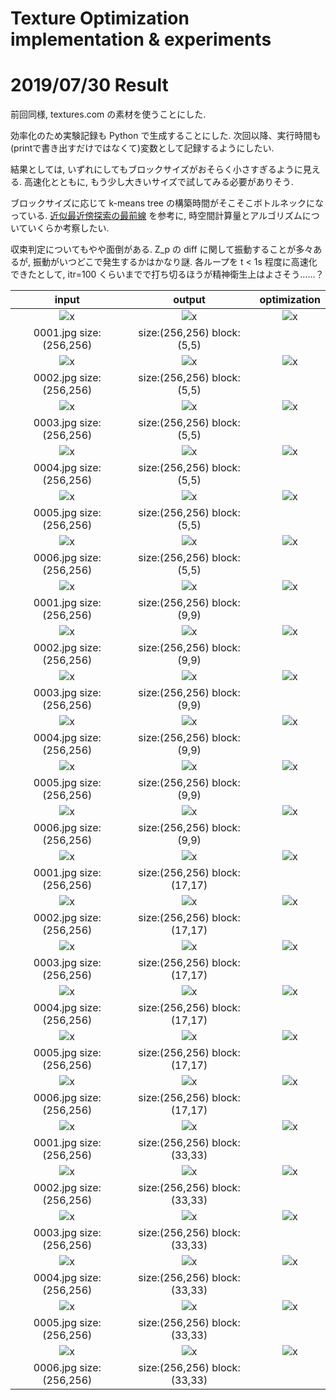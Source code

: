 
# Texture Optimization implementation & experiments





# 2019/07/30 Result

前回同様, textures.com の素材を使うことにした.

効率化のため実験記録も Python で生成することにした. 次回以降、実行時間も(printで書き出すだけではなくて)変数として記録するようにしたい.

結果としては, いずれにしてもブロックサイズがおそらく小さすぎるように見える. 高速化とともに, もう少し大きいサイズで試してみる必要がありそう.

ブロックサイズに応じて k-means tree の構築時間がそこそこボトルネックになっている.
[近似最近傍探索の最前線](https://speakerdeck.com/matsui_528/jin-si-zui-jin-bang-tan-suo-falsezui-qian-xian) を参考に, 時空間計算量とアルゴリズムについていくらか考察したい.

収束判定についてもやや面倒がある. Z_p の diff に関して振動することが多々あるが, 振動がいつどこで発生するかはかなり謎. 各ループを t < 1s  程度に高速化できたとして, itr=100 くらいまでで打ち切るほうが精神衛生上はよさそう……？

| input | output | optimization |
|:-----:|:------:|:------------:|
| ![x](./tex/0001.jpg) | ![x](./result/0001_256x256_b5_result.jpg)  | ![x](./optimization_gif/0001_256x256_b5_anim.gif) | 
| 0001.jpg  size:(256,256) | size:(256,256)   block:(5,5) | | 
| ![x](./tex/0002.jpg) | ![x](./result/0002_256x256_b5_result.jpg)  | ![x](./optimization_gif/0002_256x256_b5_anim.gif) | 
| 0002.jpg  size:(256,256) | size:(256,256)   block:(5,5) | | 
| ![x](./tex/0003.jpg) | ![x](./result/0003_256x256_b5_result.jpg)  | ![x](./optimization_gif/0003_256x256_b5_anim.gif) | 
| 0003.jpg  size:(256,256) | size:(256,256)   block:(5,5) | | 
| ![x](./tex/0004.jpg) | ![x](./result/0004_256x256_b5_result.jpg)  | ![x](./optimization_gif/0004_256x256_b5_anim.gif) | 
| 0004.jpg  size:(256,256) | size:(256,256)   block:(5,5) | | 
| ![x](./tex/0005.jpg) | ![x](./result/0005_256x256_b5_result.jpg)  | ![x](./optimization_gif/0005_256x256_b5_anim.gif) | 
| 0005.jpg  size:(256,256) | size:(256,256)   block:(5,5) | | 
| ![x](./tex/0006.jpg) | ![x](./result/0006_256x256_b5_result.jpg)  | ![x](./optimization_gif/0006_256x256_b5_anim.gif) | 
| 0006.jpg  size:(256,256) | size:(256,256)   block:(5,5) | | 
| ![x](./tex/0001.jpg) | ![x](./result/0001_256x256_b9_result.jpg)  | ![x](./optimization_gif/0001_256x256_b9_anim.gif) | 
| 0001.jpg  size:(256,256) | size:(256,256)   block:(9,9) | | 
| ![x](./tex/0002.jpg) | ![x](./result/0002_256x256_b9_result.jpg)  | ![x](./optimization_gif/0002_256x256_b9_anim.gif) | 
| 0002.jpg  size:(256,256) | size:(256,256)   block:(9,9) | | 
| ![x](./tex/0003.jpg) | ![x](./result/0003_256x256_b9_result.jpg)  | ![x](./optimization_gif/0003_256x256_b9_anim.gif) | 
| 0003.jpg  size:(256,256) | size:(256,256)   block:(9,9) | | 
| ![x](./tex/0004.jpg) | ![x](./result/0004_256x256_b9_result.jpg)  | ![x](./optimization_gif/0004_256x256_b9_anim.gif) | 
| 0004.jpg  size:(256,256) | size:(256,256)   block:(9,9) | | 
| ![x](./tex/0005.jpg) | ![x](./result/0005_256x256_b9_result.jpg)  | ![x](./optimization_gif/0005_256x256_b9_anim.gif) | 
| 0005.jpg  size:(256,256) | size:(256,256)   block:(9,9) | | 
| ![x](./tex/0006.jpg) | ![x](./result/0006_256x256_b9_result.jpg)  | ![x](./optimization_gif/0006_256x256_b9_anim.gif) | 
| 0006.jpg  size:(256,256) | size:(256,256)   block:(9,9) | | 
| ![x](./tex/0001.jpg) | ![x](./result/0001_256x256_b17_result.jpg)  | ![x](./optimization_gif/0001_256x256_b17_anim.gif) | 
| 0001.jpg  size:(256,256) | size:(256,256)   block:(17,17) | | 
| ![x](./tex/0002.jpg) | ![x](./result/0002_256x256_b17_result.jpg)  | ![x](./optimization_gif/0002_256x256_b17_anim.gif) | 
| 0002.jpg  size:(256,256) | size:(256,256)   block:(17,17) | | 
| ![x](./tex/0003.jpg) | ![x](./result/0003_256x256_b17_result.jpg)  | ![x](./optimization_gif/0003_256x256_b17_anim.gif) | 
| 0003.jpg  size:(256,256) | size:(256,256)   block:(17,17) | | 
| ![x](./tex/0004.jpg) | ![x](./result/0004_256x256_b17_result.jpg)  | ![x](./optimization_gif/0004_256x256_b17_anim.gif) | 
| 0004.jpg  size:(256,256) | size:(256,256)   block:(17,17) | | 
| ![x](./tex/0005.jpg) | ![x](./result/0005_256x256_b17_result.jpg)  | ![x](./optimization_gif/0005_256x256_b17_anim.gif) | 
| 0005.jpg  size:(256,256) | size:(256,256)   block:(17,17) | | 
| ![x](./tex/0006.jpg) | ![x](./result/0006_256x256_b17_result.jpg)  | ![x](./optimization_gif/0006_256x256_b17_anim.gif) | 
| 0006.jpg  size:(256,256) | size:(256,256)   block:(17,17) | | 
| ![x](./tex/0001.jpg) | ![x](./result/0001_256x256_b33_result.jpg)  | ![x](./optimization_gif/0001_256x256_b33_anim.gif) | 
| 0001.jpg  size:(256,256) | size:(256,256)   block:(33,33) | | 
| ![x](./tex/0002.jpg) | ![x](./result/0002_256x256_b33_result.jpg)  | ![x](./optimization_gif/0002_256x256_b33_anim.gif) | 
| 0002.jpg  size:(256,256) | size:(256,256)   block:(33,33) | | 
| ![x](./tex/0003.jpg) | ![x](./result/0003_256x256_b33_result.jpg)  | ![x](./optimization_gif/0003_256x256_b33_anim.gif) | 
| 0003.jpg  size:(256,256) | size:(256,256)   block:(33,33) | | 
| ![x](./tex/0004.jpg) | ![x](./result/0004_256x256_b33_result.jpg)  | ![x](./optimization_gif/0004_256x256_b33_anim.gif) | 
| 0004.jpg  size:(256,256) | size:(256,256)   block:(33,33) | | 
| ![x](./tex/0005.jpg) | ![x](./result/0005_256x256_b33_result.jpg)  | ![x](./optimization_gif/0005_256x256_b33_anim.gif) | 
| 0005.jpg  size:(256,256) | size:(256,256)   block:(33,33) | | 
| ![x](./tex/0006.jpg) | ![x](./result/0006_256x256_b33_result.jpg)  | ![x](./optimization_gif/0006_256x256_b33_anim.gif) | 
| 0006.jpg  size:(256,256) | size:(256,256)   block:(33,33) | | 
